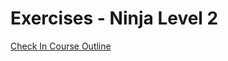 # Exercises - Ninja Level 2
<a href="https://docs.google.com/document/d/1ckYpi6hcRkaBUEk975f54oGsHYHu7GhzOk7-nOrkNxo/edit#heading=h.pxl47okw2t7j">Check In Course Outline</a>